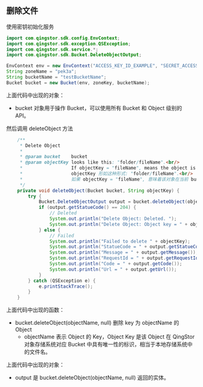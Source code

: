 ## 删除文件

使用密钥初始化服务

```java
import com.qingstor.sdk.config.EnvContext;
import com.qingstor.sdk.exception.QSException;
import com.qingstor.sdk.service.*;
import com.qingstor.sdk.Bucket.DeleteObjectOutput;

EnvContext env = new EnvContext("ACCESS_KEY_ID_EXAMPLE", "SECRET_ACCESS_KEY_EXAMPLE");
String zoneName = "pek3a";
String bucketName = "testBucketName";
Bucket bucket = new Bucket(env, zoneKey, bucketName);
```

上面代码中出现的对象：

- bucket 对象用于操作 Bucket，可以使用所有 Bucket 和 Object 级别的 API。

然后调用 deleteObject 方法

```java
    /**
     * Delete Object
     *
     * @param bucket    bucket
     * @param objectKey looks like this: "folder/fileName".<br/>
     *                  If objectKey = "fileName", means the object is in the bucket's root folder.<br/>
     *                  objectKey 形如这种形式: "folder/fileName".<br/>
     *                  如果 objectKey = "fileName", 意味着该对象在当前 bucket 的根目录。
     */
    private void deleteObject(Bucket bucket, String objectKey) {
        try {
            Bucket.DeleteObjectOutput output = bucket.deleteObject(objectKey, null);
            if (output.getStatueCode() == 204) {
                // Deleted
                System.out.println("Delete Object: Deleted. ");
                System.out.println("Delete Object: Object key = " + objectKey);
            } else {
                // Failed
                System.out.println("Failed to delete " + objectKey);
                System.out.println("StatueCode = " + output.getStatueCode());
                System.out.println("Message = " + output.getMessage());
                System.out.println("RequestId = " + output.getRequestId());
                System.out.println("Code = " + output.getCode());
                System.out.println("Url = " + output.getUrl());
            }
        } catch (QSException e) {
            e.printStackTrace();
        }
    }
```

上面代码中出现的函数：

- bucket.deleteObject(objectName, null) 删除 key 为 objectName 的 Object
  - objectName 表示 Object 的 Key，Object Key 是该 Object 在 QingStor 对象存储系统对应 Bucket 中具有唯一性的标识，相当于本地存储系统中的文件名。

上面代码中出现的对象：

- output 是 bucket.deleteObject(objectName, null) 返回的实体。
